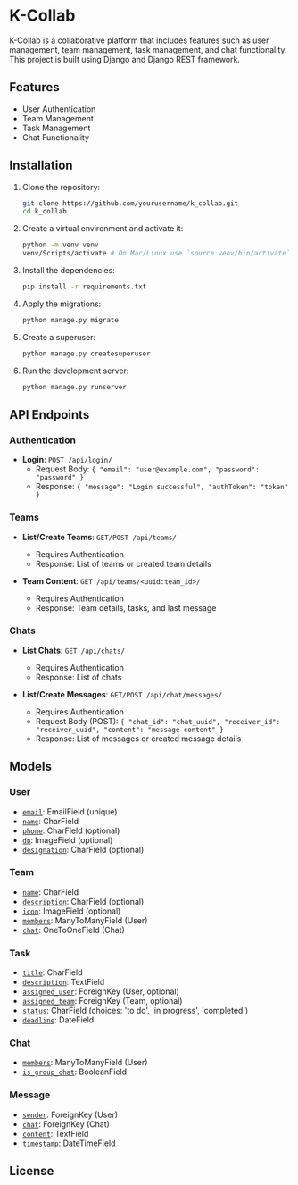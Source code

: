 # K-Collab

K-Collab is a collaborative platform that includes features such as user management, team management, task management, and chat functionality. This project is built using Django and Django REST framework.

## Features

- User Authentication
- Team Management
- Task Management
- Chat Functionality

## Installation

1. Clone the repository:
    ```sh
    git clone https://github.com/yourusername/k_collab.git
    cd k_collab
    ```

2. Create a virtual environment and activate it:
    ```sh
    python -m venv venv
    venv/Scripts/activate # On Mac/Linux use `source venv/bin/activate`
    ```

3. Install the dependencies:
    ```sh
    pip install -r requirements.txt
    ```

4. Apply the migrations:
    ```sh
    python manage.py migrate
    ```

5. Create a superuser:
    ```sh
    python manage.py createsuperuser
    ```

6. Run the development server:
    ```sh
    python manage.py runserver
    ```

## API Endpoints

### Authentication

- **Login**: `POST /api/login/`
    - Request Body: `{ "email": "user@example.com", "password": "password" }`
    - Response: `{ "message": "Login successful", "authToken": "token" }`

### Teams

- **List/Create Teams**: `GET/POST /api/teams/`
    - Requires Authentication
    - Response: List of teams or created team details

- **Team Content**: `GET /api/teams/<uuid:team_id>/`
    - Requires Authentication
    - Response: Team details, tasks, and last message

### Chats

- **List Chats**: `GET /api/chats/`
    - Requires Authentication
    - Response: List of chats

- **List/Create Messages**: `GET/POST /api/chat/messages/`
    - Requires Authentication
    - Request Body (POST): `{ "chat_id": "chat_uuid", "receiver_id": "receiver_uuid", "content": "message content" }`
    - Response: List of messages or created message details

## Models

### User

- [`email`](api/models.py): EmailField (unique)
- [`name`](api/models.py): CharField
- [`phone`](api/models.py): CharField (optional)
- [`dp`](api/models.py): ImageField (optional)
- [`designation`](api/models.py): CharField (optional)

### Team

- [`name`](api/models.py): CharField
- [`description`](api/models.py): CharField (optional)
- [`icon`](api/models.py): ImageField (optional)
- [`members`](api/models.py): ManyToManyField (User)
- [`chat`](api/models.py): OneToOneField (Chat)

### Task

- [`title`](api/models.py): CharField
- [`description`](api/models.py): TextField
- [`assigned_user`](api/models.py): ForeignKey (User, optional)
- [`assigned_team`](api/models.py): ForeignKey (Team, optional)
- [`status`](api/models.py): CharField (choices: 'to do', 'in progress', 'completed')
- [`deadline`](api/models.py): DateField

### Chat

- [`members`](api/models.py): ManyToManyField (User)
- [`is_group_chat`](api/models.py): BooleanField

### Message

- [`sender`](api/models.py): ForeignKey (User)
- [`chat`](api/models.py): ForeignKey (Chat)
- [`content`](api/models.py): TextField
- [`timestamp`](api/models.py): DateTimeField

## License

